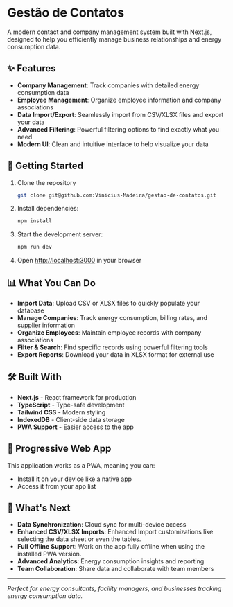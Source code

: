 # Gestão de Contatos

A modern contact and company management system built with Next.js, designed to help you efficiently manage business relationships and energy consumption data.

## ✨ Features

- **Company Management**: Track companies with detailed energy consumption data
- **Employee Management**: Organize employee information and company associations
- **Data Import/Export**: Seamlessly import from CSV/XLSX files and export your data
- **Advanced Filtering**: Powerful filtering options to find exactly what you need
- **Modern UI**: Clean and intuitive interface to help visualize your data

## 🚀 Getting Started

1. Clone the repository

   ```sh
   git clone git@github.com:Vinicius-Madeira/gestao-de-contatos.git
   ```

2. Install dependencies:
   ```sh
   npm install
   ```
3. Start the development server:
   ```sh
   npm run dev
   ```
4. Open [http://localhost:3000](http://localhost:3000) in your browser

## 📊 What You Can Do

- **Import Data**: Upload CSV or XLSX files to quickly populate your database
- **Manage Companies**: Track energy consumption, billing rates, and supplier information
- **Organize Employees**: Maintain employee records with company associations
- **Filter & Search**: Find specific records using powerful filtering tools
- **Export Reports**: Download your data in XLSX format for external use

## 🛠️ Built With

- **Next.js** - React framework for production
- **TypeScript** - Type-safe development
- **Tailwind CSS** - Modern styling
- **IndexedDB** - Client-side data storage
- **PWA Support** - Easier access to the app

## 📱 Progressive Web App

This application works as a PWA, meaning you can:

- Install it on your device like a native app
- Access it from your app list

## 🔮 What's Next

- **Data Synchronization**: Cloud sync for multi-device access
- **Enhanced CSV/XLSX Imports**: Enhanced Import customizations like selecting the data sheet or even the tables.
- **Full Offline Support**: Work on the app fully offline when using the installed PWA version.
- **Advanced Analytics**: Energy consumption insights and reporting
- **Team Collaboration**: Share data and collaborate with team members

---

_Perfect for energy consultants, facility managers, and businesses tracking energy consumption data._
